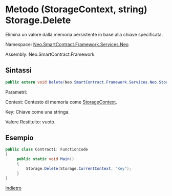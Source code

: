 # Metodo (StorageContext, string) Storage.Delete 

Elimina un valore dalla memoria persistente in base alla chiave specificata.

Namespace: [Neo.SmartContract.Framework.Services.Neo](../../neo.md)

Assembly: Neo.SmartContract.Framework

## Sintassi

```c#
public extern void Delete(Neo.SmartContract.Framework.Services.Neo.StorageContext context, byte[] key)
```

Parametri:

Context: Contesto di memoria come [StorageContext](../StorageContext.md).

Key: Chiave come una stringa.

Valore Restituito: vuoto.

## Esempio

```c#
public class Contract1: FunctionCode
{
     public static void Main()
     {
         Storage.Delete(Storage.CurrentContext, "Key");
     }
}
```



[Indietro](../Storage.md)
